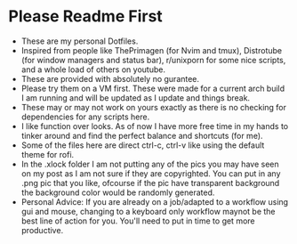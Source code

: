 <h1> Please Readme First</h1>
<ul>
<li>These are my personal Dotfiles.<br>
<li>Inspired from people like ThePrimagen (for Nvim and tmux), Distrotube (for window managers and status bar), r/unixporn for some nice scripts, and a whole load of others on youtube.<br>
<li>These are provided with absolutely no gurantee.<br>
<li>Please try them on a VM first. These were made for a current arch build I am running and will be updated as I update and things break.<br>
<li>These may or may not work on yours exactly as there is no checking for dependencies for any scripts here.<br>
<li>I like function over looks. As of now I have more free time in my hands to tinker around and find the perfect balance and shortcuts (for me).<br>
<li>Some of the files here are direct ctrl-c, ctrl-v like using the default theme for rofi.<br>
<li>In the .xlock folder I am not putting any of the pics you may have seen on my post as I am not sure if they are copyrighted. You can put in any .png pic that you like, ofcourse if the pic have transparent background the background color would be randomly generated.<br>
<li>Personal Advice: If you are already on a job/adapted to a workflow using gui and mouse, changing to a keyboard only workflow maynot be the best line of action for you. You'll need to put in time to get more productive.<br>
</ul>
